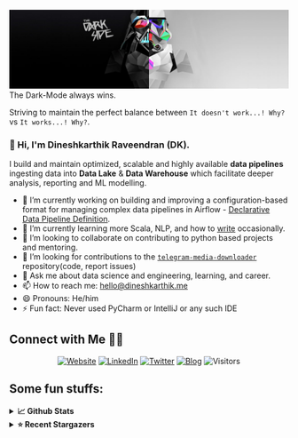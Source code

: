![](https://github.com/Dineshkarthik/Dineshkarthik/blob/master/assets/cover.jpg)
The Dark-Mode always wins.

Striving to maintain the perfect balance between `It doesn't work...! Why?` vs `It works...! Why?`.

### 👋 Hi, I'm Dineshkarthik Raveendran (DK).

I build and maintain optimized, scalable and highly available **data pipelines** ingesting data into **Data Lake** & **Data Warehouse** which facilitate deeper analysis, reporting and ML modelling.


- 🔭 I’m currently working on building and improving a configuration-based format for managing complex data pipelines in Airflow - [Declarative Data Pipeline Definition](https://www.thoughtworks.com/de/radar/techniques?blipid=202005084).
- 🌱 I’m currently learning more Scala, NLP, and how to [write](https://medium.com/@dineshkarthik.r) occasionally.
- 👯 I’m looking to collaborate on contributing to python based projects and mentoring.
- 🤔 I’m looking for contributions to the [`telegram-media-downloader`](https://github.com/Dineshkarthik/telegram_media_downloader) repository(code, report issues) 
- 💬 Ask me about data science and engineering, learning, and career.
- 📫 How to reach me: [hello@dineshkarthik.me](mailto:hello@dineshkarthik.me)
- 😄 Pronouns: He/him
- ⚡ Fun fact: Never used PyCharm or IntelliJ or any such IDE

## Connect with Me 🤝🏻

<p align="center">
<a href="https://dineshkarthik.me"><img alt="Website" src="https://img.shields.io/badge/Website-dineshkarthik.me-blue?style=flat&logo=google-chrome"></a>
<a href="https://www.linkedin.com/in/dineshkarthik-r/"><img alt="LinkedIn" src="https://img.shields.io/badge/LinkedIN-Dineshkarthik%20Raveendran-blue?style=flat&logo=linkedin"></a>
<a href="https://twitter.com/Dineshkarthik_R"><img alt="Twitter" src="https://img.shields.io/badge/Twitter-Dineshkarthik%20R-blue?style=flat&logo=twitter"></a>
<a href="https://medium.com/@dineshkarthik.r"><img alt="Blog" src="https://img.shields.io/badge/Medium-Dineshkarthik%20Raveendran-blue?style=flat&logo=medium"></a>
<img alt="Visitors" src="https://visitor-badge.laobi.icu/badge?page_id=Dineshkarthik">
</p>


## Some fun stuffs:

<details>
  <summary><b>📈 Github Stats</b></summary>
  <img height="180em" src="https://github-readme-stats.vercel.app/api?username=Dineshkarthik&show_icons=true&hide_border=true&&count_private=true&include_all_commits=true" />
  <img height="180em" src="https://github-readme-streak-stats.herokuapp.com/?user=Dineshkarthik&hide_border=true" />
</details>

<details>
  <summary><b>⭐ Recent Stargazers</b></summary>
  <table cellspacing="0" cellpadding="0" style="border: none;">
    <tbody cellspacing="0" cellpadding="0" style="border: none;">
      <tr style="border: none;">
        <td style="border: none">
          <a href="https://github.com/BelongsH">
            <img
              style="border-radius: 50%;"
              align="left"
              src="https://avatars.githubusercontent.com/u/6235014?u=b1a7b56b4d8a8c72c59894386281bd63fd270f47&v=4"
              width="96"
              height="65"
            />
          </a>
        </td>
        <td style="border: none">
          <div>
            <a href="https://github.com/BelongsH">Nianxin</a> 
            starred <a href="https://github.com/Dineshkarthik/telegram_media_downloader">telegram_media_downloader</a>
          </div>
          <div>
            User Bio: Nothing to 👀 here , no bio...!!
          </div>
        </td>
      </tr>
      <tr style="border: none;">
        <td style="border: none">
          <a href="https://github.com/littlef0x">
            <img
              style="border-radius: 50%;"
              align="left"
              src="https://avatars.githubusercontent.com/u/32670075?v=4"
              width="96"
              height="65"
            />
          </a>
        </td>
        <td style="border: none">
          <div>
            <a href="https://github.com/littlef0x">littlef0x</a> 
            starred <a href="https://github.com/Dineshkarthik/telegram_media_downloader">telegram_media_downloader</a>
          </div>
          <div>
            User Bio: Nothing to 👀 here , no bio...!!
          </div>
        </td>
      </tr>
      <tr style="border: none;">
        <td style="border: none">
          <a href="https://github.com/darienchiba">
            <img
              style="border-radius: 50%;"
              align="left"
              src="https://avatars.githubusercontent.com/u/57269283?u=4477789a4392603d9d813ef287872f826220f4f5&v=4"
              width="96"
              height="65"
            />
          </a>
        </td>
        <td style="border: none">
          <div>
            <a href="https://github.com/darienchiba">darienchiba</a> 
            starred <a href="https://github.com/Dineshkarthik/telegram_media_downloader">telegram_media_downloader</a>
          </div>
          <div>
            User Bio: Nothing to 👀 here , no bio...!!
          </div>
        </td>
      </tr>
      <tr style="border: none;">
        <td style="border: none">
          <a href="https://github.com/ms0ng">
            <img
              style="border-radius: 50%;"
              align="left"
              src="https://avatars.githubusercontent.com/u/23144738?v=4"
              width="96"
              height="65"
            />
          </a>
        </td>
        <td style="border: none">
          <div>
            <a href="https://github.com/ms0ng">MINGSONG XIAO</a> 
            starred <a href="https://github.com/Dineshkarthik/telegram_media_downloader">telegram_media_downloader</a>
          </div>
          <div>
            User Bio: 梦想成为画手的程序员
          </div>
        </td>
      </tr>
      <tr style="border: none;">
        <td style="border: none">
          <a href="https://github.com/mlguy001">
            <img
              style="border-radius: 50%;"
              align="left"
              src="https://avatars.githubusercontent.com/u/70318591?v=4"
              width="96"
              height="65"
            />
          </a>
        </td>
        <td style="border: none">
          <div>
            <a href="https://github.com/mlguy001">mlguy001</a> 
            starred <a href="https://github.com/Dineshkarthik/codility_training">codility_training</a>
          </div>
          <div>
            User Bio: Nothing to 👀 here , no bio...!!
          </div>
        </td>
      </tr>
      <tr style="border: none;">
        <td style="border: none">
          <a href="https://github.com/xiaoai-li">
            <img
              style="border-radius: 50%;"
              align="left"
              src="https://avatars.githubusercontent.com/u/32855997?u=921da451c2bd57a5c1a8bf385ced4ea21eeaa346&v=4"
              width="96"
              height="65"
            />
          </a>
        </td>
        <td style="border: none">
          <div>
            <a href="https://github.com/xiaoai-li">xiaoai</a> 
            starred <a href="https://github.com/Dineshkarthik/codility_training">codility_training</a>
          </div>
          <div>
            User Bio: MSc Geomatics at Delft University of Technology;
BSc Geographic Information Science at Zhejiang university
          </div>
        </td>
      </tr>
      <tr style="border: none;">
        <td style="border: none">
          <a href="https://github.com/lews-therin">
            <img
              style="border-radius: 50%;"
              align="left"
              src="https://avatars.githubusercontent.com/u/6959921?v=4"
              width="96"
              height="65"
            />
          </a>
        </td>
        <td style="border: none">
          <div>
            <a href="https://github.com/lews-therin">lews-therin</a> 
            starred <a href="https://github.com/Dineshkarthik/telegram_media_downloader">telegram_media_downloader</a>
          </div>
          <div>
            User Bio: Nothing to 👀 here , no bio...!!
          </div>
        </td>
      </tr>
      <tr style="border: none;">
        <td style="border: none">
          <a href="https://github.com/xjohnyknox">
            <img
              style="border-radius: 50%;"
              align="left"
              src="https://avatars.githubusercontent.com/u/11621522?v=4"
              width="96"
              height="65"
            />
          </a>
        </td>
        <td style="border: none">
          <div>
            <a href="https://github.com/xjohnyknox">Johny Jiménez</a> 
            starred <a href="https://github.com/Dineshkarthik/codility_training">codility_training</a>
          </div>
          <div>
            User Bio: Nothing to 👀 here , no bio...!!
          </div>
        </td>
      </tr>
      <tr style="border: none;">
        <td style="border: none">
          <a href="https://github.com/andurill">
            <img
              style="border-radius: 50%;"
              align="left"
              src="https://avatars.githubusercontent.com/u/12943340?u=b4e174cdca3d7300386ded8c3b3eda85c4af7892&v=4"
              width="96"
              height="65"
            />
          </a>
        </td>
        <td style="border: none">
          <div>
            <a href="https://github.com/andurill">GowthamJ</a> 
            starred <a href="https://github.com/Dineshkarthik/codility_training">codility_training</a>
          </div>
          <div>
            User Bio: Mae l'ovannen.
          </div>
        </td>
      </tr>
      <tr style="border: none;">
        <td style="border: none">
          <a href="https://github.com/Tweetus-Bot">
            <img
              style="border-radius: 50%;"
              align="left"
              src="https://avatars.githubusercontent.com/u/63200167?u=67343c02c2874fb0a67a4542c63a956e2185339d&v=4"
              width="96"
              height="65"
            />
          </a>
        </td>
        <td style="border: none">
          <div>
            <a href="https://github.com/Tweetus-Bot">Tweetu</a> 
            starred <a href="https://github.com/Dineshkarthik/telegram_media_downloader">telegram_media_downloader</a>
          </div>
          <div>
            User Bio: Nothing to 👀 here , no bio...!!
          </div>
        </td>
      </tr>
      </tbody>
  </table>
</details>